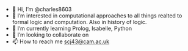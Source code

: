 - 👋 Hi, I’m @charles8603
- 👀 I’m interested in computational approaches to all things realted to formal logic and computation. Also in history of logic. 
- 🌱 I’m currently learning Prolog, Isabelle, Python
- 💞️ I’m looking to collaborate on 
- 📫 How to reach me scj43@cam.ac.uk

<!---
charles8603/charles8603 is a ✨ special ✨ repository because its `README.md` (this file) appears on your GitHub profile.
You can click the Preview link to take a look at your changes.
--->
